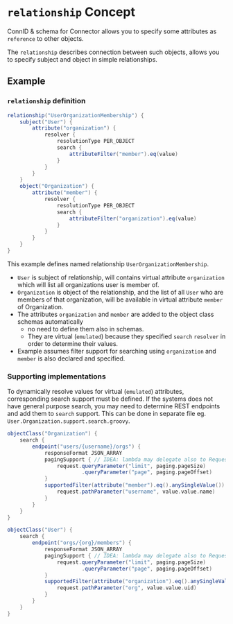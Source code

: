 # `relationship` Concept

ConnID & schema for Connector allows you to specify some attributes as `reference` to other objects.

The `relationship` describes connection between such objects, allows you to specify subject and object in simple relationships.


## Example

### `relationship` definition
```groovy
relationship("UserOrganizationMembership") {
    subject("User") {
        attribute("organization") {
            resolver {
                resolutionType PER_OBJECT
                search {
                    attributeFilter("member").eq(value)
                }
            }
        }
    }
    object("Organization") {
        attribute("member") {
            resolver {
                resolutionType PER_OBJECT
                search {
                    attributeFilter("organization").eq(value)
                }
            }
        }
    }
}
```

This example defines named relationship `UserOrganizationMembership`.
 - `User` is subject of relationship, will contains virtual attribute `organization` which will list all organizations user is member of.
 - `Organization` is object of the relationship, and the list of all `User` who are members of that organization, will be available in virtual attribute `member` of Organization.
 - The attributes `organization` and `member` are added to the object class schemas automatically
   - no need to define them also in schemas.
   - They are virtual (`emulated`) because they specified `search` `resolver` in order to determine their values.
 - Example assumes filter support for searching using `organization` and `member` is also declared and specified.

### Supporting implementations

To dynamically resolve values for virtual (`emulated`) attributes, corresponding search support must be defined.
If the systems does not have general purpose search, you may need to determine REST endpoints and add them to `search` support.
This can be done in separate file eg. `User.Organization.support.search.groovy`.

```groovy
objectClass("Organization") {
    search {
        endpoint("users/{username}/orgs") {
            responseFormat JSON_ARRAY
            pagingSupport { // IDEA: lambda may delegate also to RequestBuilder
                request.queryParameter("limit", paging.pageSize)
                        .queryParameter("page", paging.pageOffset)
            }
            supportedFilter(attribute("member").eq().anySingleValue()) {
                request.pathParameter("username", value.value.name)
            }
        }
    }
}

objectClass("User") {
    search {
        endpoint("orgs/{org}/members") {
            responseFormat JSON_ARRAY
            pagingSupport { // IDEA: lambda may delegate also to RequestBuilder
                request.queryParameter("limit", paging.pageSize)
                        .queryParameter("page", paging.pageOffset)
            }
            supportedFilter(attribute("organization").eq().anySingleValue()) {
                request.pathParameter("org", value.value.uid)
            }
        }
    }
}
```